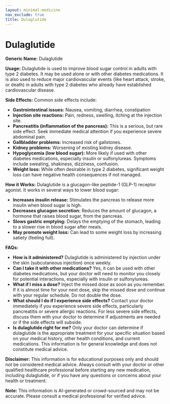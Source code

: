 ```yaml
---
layout: minimal-medicine
nav_exclude: true
title: Dulaglutide
---
```


# Dulaglutide

**Generic Name:** Dulaglutide

**Usage:** Dulaglutide is used to improve blood sugar control in adults with type 2 diabetes. It may be used alone or with other diabetes medications.  It is also used to reduce major cardiovascular events (like heart attack, stroke, or death) in adults with type 2 diabetes who already have established cardiovascular disease.

**Side Effects:**  Common side effects include:

* **Gastrointestinal issues:** Nausea, vomiting, diarrhea, constipation
* **Injection site reactions:** Pain, redness, swelling, itching at the injection site.
* **Pancreatitis (inflammation of the pancreas):**  This is a serious, but rare side effect.  Seek immediate medical attention if you experience severe abdominal pain.
* **Gallbladder problems:**  Increased risk of gallstones.
* **Kidney problems:** Worsening of existing kidney disease.
* **Hypoglycemia (low blood sugar):** More likely if used with other diabetes medications, especially insulin or sulfonylureas.  Symptoms include sweating, shakiness, dizziness, confusion.
* **Weight loss:** While often desirable in type 2 diabetes, significant weight loss can have negative health consequences if not managed.


**How it Works:** Dulaglutide is a glucagon-like peptide-1 (GLP-1) receptor agonist.  It works in several ways to lower blood sugar:

* **Increases insulin release:**  Stimulates the pancreas to release more insulin when blood sugar is high.
* **Decreases glucagon secretion:** Reduces the amount of glucagon, a hormone that raises blood sugar, from the pancreas.
* **Slows gastric emptying:** Delays the emptying of the stomach, leading to a slower rise in blood sugar after meals.
* **May promote weight loss:** Can lead to some weight loss by increasing satiety (feeling full).


**FAQs:**

* **How is it administered?** Dulaglutide is administered by injection under the skin (subcutaneous injection) once weekly.
* **Can I take it with other medications?**  Yes, it can be used with other diabetes medications, but your doctor will need to monitor you closely for potential interactions, especially with insulin or sulfonylureas.
* **What if I miss a dose?** Inject the missed dose as soon as you remember. If it is almost time for your next dose, skip the missed dose and continue with your regular schedule. Do not double the dose.
* **What should I do if I experience side effects?**  Contact your doctor immediately if you experience severe side effects, particularly pancreatitis or severe allergic reactions. For less severe side effects, discuss them with your doctor to determine if adjustments are needed or if the side effects will subside.
* **Is dulaglutide right for me?** Only your doctor can determine if dulaglutide is the appropriate treatment for your specific situation based on your medical history, other health conditions, and current medications.  This information is for general knowledge and does not constitute medical advice.


**Disclaimer:** This information is for educational purposes only and should not be considered medical advice.  Always consult with your doctor or other qualified healthcare professional before starting any new medication, including dulaglutide, or if you have any questions or concerns about your health or treatment.


**Note:** This information is AI-generated or crowd-sourced and may not be accurate. Please consult a medical professional for verified advice.